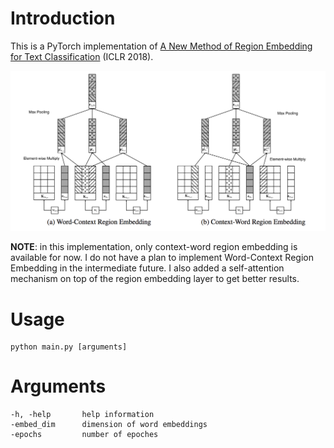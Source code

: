 # Introduction

This is a PyTorch implementation of [A New Method of Region Embedding for Text Classification](https://openreview.net/pdf?id=BkSDMA36Z)  (ICLR 2018).

![region embedding](figures/region_embedding.png)

**NOTE**: in this implementation, only context-word region embedding is available for now. I do not have a plan to implement Word-Context Region Embedding
in the intermediate future. I also added a self-attention mechanism on top of the region embedding layer to get better results.

# Usage
```
python main.py [arguments]

```

# Arguments
```
-h, -help       help information
-embed_dim      dimension of word embeddings
-epochs         number of epoches

```